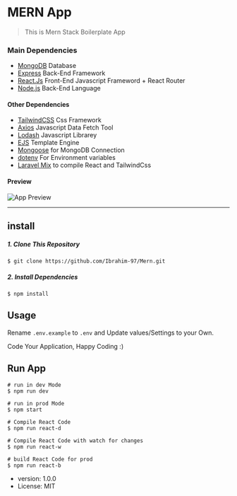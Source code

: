 # MERN App
> This is Mern Stack Boilerplate App

### Main Dependencies
- [MongoDB](https://www.mongodb.com/) Database
- [Express](http://expressjs.com/) Back-End Framework
- [React.Js](https://ar.reactjs.org/) Front-End Javascript Frameword + React Router
- [Node.js](https://nodejs.org/) Back-End Language

#### Other Dependencies
- [TailwindCSS](https://tailwindcss.com/) Css Framework
- [Axios](https://www.npmjs.com/package/axios) Javascript Data Fetch Tool
- [Lodash](https://lodash.com/) Javascript Librarey
- [EJS](https://ejs.co/) Template Engine
- [Mongoose](https://mongoosejs.com/) for MongoDB Connection
- [dotenv](https://www.npmjs.com/package/dotenv) For Environment variables
- [Laravel Mix](https://laravel-mix.com/) to compile React and TailwindCss 
#### Preview
![App Preview](https://raw.githubusercontent.com/Ibrahim-97/Mern-App/master/public/imgs/MERN_Starter_-_2020-09-11_14.25.42.png)

---
## install
##### 1. Clone This Repository
```
$ git clone https://github.com/Ibrahim-97/Mern.git
```
##### 2. Install Dependencies
```
$ npm install
```
## Usage
Rename `.env.example` to `.env` and Update values/Settings to your Own.

Code Your Application, Happy Coding :)

## Run App
```
# run in dev Mode
$ npm run dev

# run in prod Mode
$ npm start

# Compile React Code
$ npm run react-d

# Compile React Code with watch for changes
$ npm run react-w

# build React Code for prod
$ npm run react-b
```

- version: 1.0.0
- License: MIT
